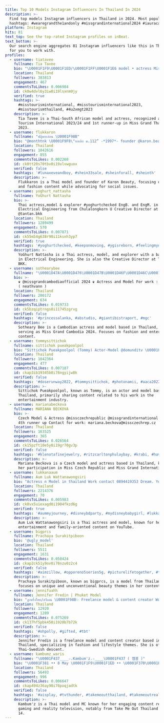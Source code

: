 ```yaml
---
title: Top 10 Models Instagram Influencers In Thailand In 2024
description: >-
  Find top models Instagram influencers in Thailand in 2024. Most popular
  hashtags: #wearegrandthe1andonly #missgrandinternational2024 #iauracambodia.
platform: Instagram
hits: 81
text_top: See the top-rated Instagram profiles on inBeat.
text_bottom: >-
  Our search engine aggregates 81 Instagram influencers like this in Thailand
  for you to work with.
profiles:
  - username: tiatavee
    fullname: Tia Tavee
    bio: "\U0001F1F9\U0001F1ED/\U0001F1FF\U0001F1E6 model • actress Miss Tourism International 2023/24 1st RU Miss Grand Thailand 2023 For work: \U0001F4AC Line ID: ppetx (K.Ploy) \U0001F4DE 06-5505-8065 คุณอูด้ง"
    location: Thailand
    followers: 383813
    engagement: 467
    commentsToLikes: 0.006984
    id: ck0w4dvl6y3iw0i19lsxnm9jy
    verified: true
    hashtags: >-
      #misstourisminternational, #misstourisminternational2023,
      #misstourismthailand, #4u2xmgt2023
    description: >-
      Tia Tavee is a Thai-South African model and actress, recognized as Miss
      Tourism International 2023/24 and 1st runner-up in Miss Grand Thailand
      2023.
  - username: flukkaron
    fullname: "ฟลุ๊คกะล่อน \U0001F98B"
    bio: "@monthtnk \U0001F9F8\"ยกเลิก ม.112” -*1997*- founder @karon.beauty For work\U0001F449\U0001F3FBLine : @karonwork \U0001F448\U0001F3FB Model @ugly_model Tel. 0944633807"
    location: Thailand
    followers: 1042616
    engagement: 855
    commentsToLikes: 0.002268
    id: ck0tt20s70tbv0i19xlvwguox
    verified: false
    hashtags: '#lunaxeveandboy, #shein33sale, #sheinforall, #sheinth'
    description: >-
      Flukkaron is a Thai model and founder of Karon Beauty, focusing on beauty
      and fashion content while advocating for social issues.
  - username: yoghurt_nattasha
    fullname: YoGhurt Nattasha
    bio: >-
      Thai actress,model & explorer #yoghurtchecked EngB. and EngM. in
      Electrical Engineering from Chulalongkorn U Creative Director at
      @tantan.bkk
    location: Thailand
    followers: 1289499
    engagement: 570
    commentsToLikes: 0.007871
    id: ck55m54g638r90i11ksnh3yp7
    verified: true
    hashtags: '#yoghurtchecked, #keeponmoving, #ygisreborn, #feelingmynx'
    description: >-
      YoGhurt Nattasha is a Thai actress, model, and explorer with a background
      in Electrical Engineering. She is also the Creative Director at Tantan
      BKK.
  - username: sothearybee
    fullname: "\U0001D47A\U0001D476\U0001D47B\U0001D46F\U0001D46C\U0001D468\U0001D479\U0001D480 \U0001D469\U0001D480 , ប៊ី សុធារី"
    bio: >-
      ♛ @missgrandcambodiaofficial 2024 ♛ Actress and Model For work : 099977778
      ( neathvann )
    location: Thailand
    followers: 200172
    engagement: 634
    commentsToLikes: 0.019733
    id: ck5bzqiptrngs0i11745zgrvg
    verified: false
    hashtags: '#princessalanka, #abstudio, #giantibistraport, #mgc'
    description: >-
      Sotheary Bee is a Cambodian actress and model based in Thailand, currently
      serving as Miss Grand Cambodia 2024. Focuses on fashion and entertainment
      content.
  - username: tommysittichok
    fullname: sittichok pueakpoolpol
    bio: "Sittichok Pueakpoolpol (Tommy) Actor-Model @domunditv \U0001F49B Work Contact \U0001F4DE 095-919-9666 (P’Aof) manager 086-787-3675 (ker)"
    location: Thailand
    followers: 1042364
    engagement: 477
    commentsToLikes: 0.007187
    id: ckap3ib19345b0i78ngyijw8k
    verified: false
    hashtags: '#doserunway2022, #tommysittichok, #photonamii, #aaca2022'
    description: >-
      Sittichok Pueakpoolpol, known as Tommy, is an actor and model based in
      Thailand, primarily sharing content related to his work in the
      entertainment industry.
  - username: marianabeckova
    fullname: MARIANA BECKOVA
    bio: >-
      Czech Model & Actress @missczechrepublic @missgrandinternational MGI 2022
      4th runner up Contact for work: mariana.beckova@missczechrep.cz
    location: Thailand
    followers: 163525
    engagement: 365
    commentsToLikes: 0.026564
    id: ck15pzft10e5y0i19gr70gv3p
    verified: false
    hashtags: '#klenotafinejewelry, #ritzcarltonphulaybay, #krabi, #havenmountainretreat'
    description: >-
      Mariana Beckova is a Czech model and actress based in Thailand, known for
      her participation in Miss Czech Republic and Miss Grand International.
  - username: lukkanaaum
    fullname: Aum Luk Wattanawongsiri
    bio: "Actress n Model in thailand Work contact 0894419353 Dream. Youtube\U0001F3A5Aumlukana,Abcd Family,โดนอุ้ม,ห้องเชือด"
    location: Thailand
    followers: 2214376
    engagement: 70
    commentsToLikes: 0.005983
    id: ck0vx5uiexagd0i1904fkzd6g
    verified: true
    hashtags: '#aummyjourney, #disneybdparty, #mydisneybabygirl, #lukkanaworkout'
    description: >-
      Aum Luk Wattanawongsiri is a Thai actress and model, known for her work in
      entertainment and family-oriented content on YouTube.
  - username: bigprcs
    fullname: Prachaya Surakitpiboon
    bio: '@ugly_model'
    location: Thailand
    followers: 5511
    engagement: 1631
    commentsToLikes: 0.050424
    id: ckap2ck51y9ov0i78nzu0z2c4
    verified: false
    hashtags: '#aimzillow, #opporeno5series5g, #picturelifetogether, #twiinb'
    description: >-
      Prachaya Surakitpiboon, known as bigprcs, is a model from Thailand who
      focuses on unique and unconventional beauty themes in her content.
  - username: jennifuahh
    fullname: Jennifer Fredin | Phuket Model
    bio: "ลูกครึ่งไทย/สวีเดน \U0001F98B✨ Freelance model & content creator Work \U0001F48C Line @jennifer_fredin"
    location: Thailand
    followers: 12920
    engagement: 1289
    commentsToLikes: 0.075269
    id: ck137hf5pbk450i1920b7b72k
    verified: false
    hashtags: '#ohpolly, #gifted, #tbt'
    description: >-
      Jennifer Fredin is a freelance model and content creator based in
      Thailand, specializing in fashion and lifestyle themes. She is of
      Thai-Swedish descent.
  - username: kambumz_waris
    fullname: "\U0001F437____☆.Kambum'z.☆____\U0001F437 ( 깸붐 )"
    bio: "\U0001F381 •• 8 May \U0001F1F9\U0001F1ED •• \U0001F370\U0001F389 Pretty, Mc, Model ( ผญ.อารมณ์ติสท์ ) ❣#30สาวโสด Take Me Out Thalland Season.14❣ เล่นเกมลุ้น รับรางวัลเงินสด ที่นี่"
    location: Thailand
    followers: 56493
    engagement: 996
    commentsToLikes: 0.006647
    id: ckap494z36ay90i78poqjadtk
    verified: false
    hashtags: '#aisplay, #tvthunder, #takemeoutthailand, #takemeoutreality'
    description: >-
      Kambum'z is a Thai model and MC known for her engaging content related to
      gaming and reality television, notably from Take Me Out Thailand Season
      14.
---
```


